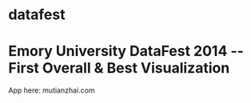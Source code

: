 datafest
========

Emory University DataFest 2014 -- First Overall &amp; Best Visualization
========
App here: mutianzhai.com

